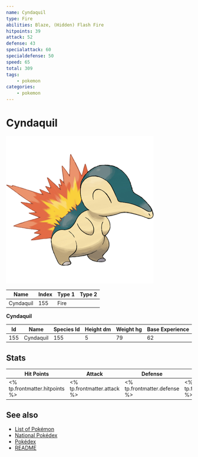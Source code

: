 ```yaml
---
name: Cyndaquil
type: Fire
abilities: Blaze, (Hidden) Flash Fire
hitpoints: 39
attack: 52
defense: 43
specialattack: 60
specialdefense: 50
speed: 65
total: 309
tags:
    - pokemon
categories:
    - pokemon
---
```


# Cyndaquil


![Cyndaquil](images/155.png)

| **Name** | **Index** | **Type 1** | **Type 2** |
|----|----|----|----|
| Cyndaquil | 155 | Fire  |  |

**Cyndaquil** 




| **Id** | **Name** | **Species Id** | **Height dm** | **Weight hg** | **Base Experience** |
|--------|----------|----------------|------------|------------|---------------------|
| 155 | Cyndaquil | 155 | 5 | 79 | 62 |



## Stats

| **Hit Points** | **Attack** | **Defense** | **Special Attack** | **Special Defense** | **Speed** | **Total** |
|----------------|------------|-------------|--------------------|---------------------|-----------|-----------|
| <% tp.frontmatter.hitpoints %> | <% tp.frontmatter.attack %> | <% tp.frontmatter.defense %> | <% tp.frontmatter.specialattack %> | <% tp.frontmatter.specialdefense %> | <% tp.frontmatter.speed %> | <% tp.frontmatter.total %> |

## See also

- [List of Pokémon](../pokemon.md)
- [National Pokédex](../national_pokedex.md)
- [Pokédex](../pokedex.md)
- [README](../README.md)
